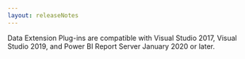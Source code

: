 ```yaml
---
layout: releaseNotes
---
```


Data Extension Plug-ins are compatible with Visual Studio 2017, Visual Studio 2019, and Power BI Report Server January 2020 or later.